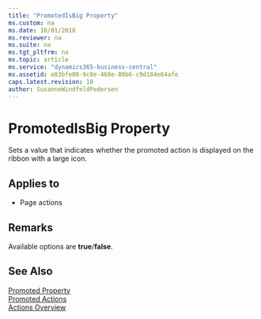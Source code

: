 ```yaml
---
title: "PromotedIsBig Property"
ms.custom: na
ms.date: 10/01/2018
ms.reviewer: na
ms.suite: na
ms.tgt_pltfrm: na
ms.topic: article
ms.service: "dynamics365-business-central"
ms.assetid: e83bfe80-9c0e-468e-80b6-c9d184e64afe
caps.latest.revision: 10
author: SusanneWindfeldPedersen
---
```


# PromotedIsBig Property
Sets a value that indicates whether the promoted action is displayed on the ribbon with a large icon.  
  
## Applies to  
  
- Page actions  
  
## Remarks  
Available options are **true**/**false**.  
  
## See Also  
[Promoted Property](devenv-promoted-property.md)   
[Promoted Actions](../devenv-promoted-actions.md)  
[Actions Overview](../devenv-actions-overview.md)  